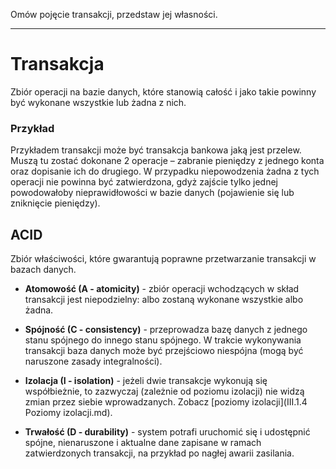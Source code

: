 Omów pojęcie transakcji, przedstaw jej własności.

---

# Transakcja
Zbiór operacji na bazie danych, które stanowią całość i jako takie powinny być wykonane wszystkie lub żadna z nich.

### Przykład
Przykładem transakcji może być transakcja bankowa jaką jest przelew. Muszą tu zostać dokonane 2 operacje – zabranie pieniędzy z jednego konta oraz dopisanie ich do drugiego. W przypadku niepowodzenia żadna z tych operacji nie powinna być zatwierdzona, gdyż zajście tylko jednej powodowałoby nieprawidłowości w bazie danych (pojawienie się lub zniknięcie pieniędzy).

## ACID
Zbiór właściwości, które gwarantują poprawne przetwarzanie transakcji w bazach danych.

  * **Atomowość (A - atomicity)** - zbiór operacji wchodzących w skład transakcji jest niepodzielny: albo zostaną wykonane wszystkie albo żadna.

  * **Spójność (C - consistency)** - przeprowadza bazę danych z jednego stanu spójnego do innego stanu spójnego. W trakcie wykonywania transakcji baza danych może być przejściowo niespójna (mogą być naruszone zasady integralności).

  * **Izolacja (I - isolation)** - jeżeli dwie transakcje wykonują się współbieżnie, to zazwyczaj (zależnie od poziomu izolacji) nie widzą zmian przez siebie wprowadzanych. Zobacz [poziomy izolacji](III.1.4 Poziomy izolacji.md).

  * **Trwałość (D - durability)** - system potrafi uruchomić się i udostępnić spójne, nienaruszone i aktualne dane zapisane w ramach zatwierdzonych transakcji, na przykład po nagłej awarii zasilania.
